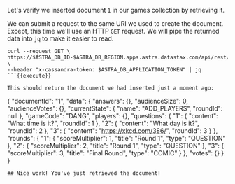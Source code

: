 Let's verify we inserted document `1` in our games collection by retrieving it.

We can submit a request to the same URI we used to create the document.
Except, this time we'll use an HTTP `GET` request.
We will pipe the returned data into `jq` to make it easier to read.


```
curl --request GET \
https://$ASTRA_DB_ID-$ASTRA_DB_REGION.apps.astra.datastax.com/api/rest/v2/namespaces/$ASTRA_DB_KEYSPACE/collections/games/1 \
--header "x-cassandra-token: $ASTRA_DB_APPLICATION_TOKEN" | jq
```{{execute}}

This should return the document we had inserted just a moment ago:

```
{
  "documentId": "1",
  "data": {
    "answers": {},
    "audienceSize": 0,
    "audienceVotes": {},
    "currentState": {
      "name": "ADD_PLAYERS",
      "roundId": null
    },
    "gameCode": "DANG",
    "players": {},
    "questions": {
      "1": {
        "content": "What time is it?",
        "roundId": 1
      },
      "2": {
        "content": "What day is it?",
        "roundId": 2
      },
      "3": {
        "content": "https://xkcd.com/386/",
        "roundId": 3
      }
    },
    "rounds": {
      "1": {
        "scoreMultiplier": 1,
        "title": "Round 1",
        "type": "QUESTION"
      },
      "2": {
        "scoreMultiplier": 2,
        "title": "Round 1",
        "type": "QUESTION"
      },
      "3": {
        "scoreMultiplier": 3,
        "title": "Final Round",
        "type": "COMIC"
      }
    },
    "votes": {}
  }
}
```
## Nice work! You've just retrieved the document!
